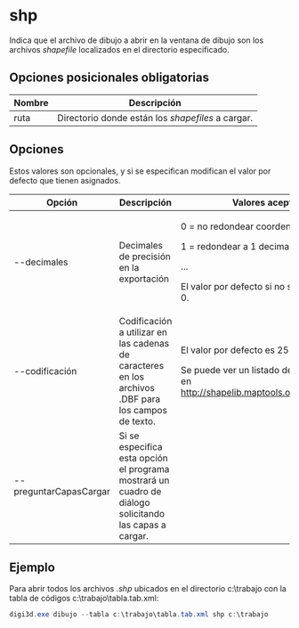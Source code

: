 # shp

Indica que el archivo de dibujo a abrir en la ventana de dibujo son los archivos _shapefile_ localizados en el directorio especificado.

## Opciones posicionales obligatorias

| Nombre | Descripción                                       |
| ------ | ------------------------------------------------- |
| ruta   | Directorio donde están los _shapefiles_ a cargar. |

## Opciones&#x20;

Estos valores son opcionales, y si se especifican modifican el valor por defecto que tienen asignados.

| Opción                 | Descripción                                                                                            | Valores aceptados                                                                                                                                                                                |
| ---------------------- | ------------------------------------------------------------------------------------------------------ | ------------------------------------------------------------------------------------------------------------------------------------------------------------------------------------------------ |
| --decimales            | Decimales de precisión en la exportación                                                               | <p>0 = no redondear coordenadas al exportar.</p><p>1 = redondear a 1 decimal</p><p>...</p><p></p><p>El valor por defecto si no se especifica es 0.</p>                                           |
| --codificación         | Codificación a utilizar en las cadenas de caracteres en los archivos .DBF para los campos de texto.    | <p>El valor por defecto es 255</p><p></p><p>Se puede ver un listado de codificaciones en <a href="http://shapelib.maptools.org/codepage.html">http://shapelib.maptools.org/codepage.html</a></p> |
| --preguntarCapasCargar | Si se especifica esta opción el programa mostrará un cuadro de diálogo solicitando las capas a cargar. |                                                                                                                                                                                                  |

## Ejemplo

Para abrir todos los archivos _.shp_ ubicados en el directorio c:\trabajo con la tabla de códigos c:\trabajo\tabla.tab.xml:

```powershell
digi3d.exe dibujo --tabla c:\trabajo\tabla.tab.xml shp c:\trabajo
```
